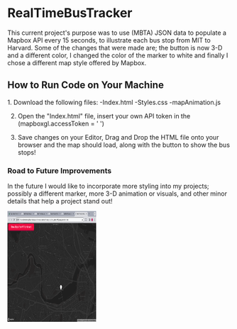 <h1>RealTimeBusTracker</h1>

<p>This current project's purpose was to use (MBTA) JSON data to populate a Mapbox API every 15 seconds, to illustrate each bus stop from MIT to Harvard. Some of the changes that were made are; the button is now 3-D and a different color, I changed the color of the marker to white and finally I chose a different map style offered by Mapbox.
</p>

<h2>How to Run Code on Your Machine</h2>

<p>
1. Download the following files:
  -Index.html
  -Styles.css
  -mapAnimation.js

2. Open the "Index.html" file, insert your own API token in the (mapboxgl.accessToken = ' ')

3. Save changes on your Editor, Drag and Drop the HTML file onto your browser and the map should load, along with the button to show the bus stops!

</p>

<h3>Road to Future Improvements</h3>
<p>
  In the future I would like to incorporate more styling into my projects; possibly a different marker, more 3-D animation or visuals, and other minor details that help a project stand out! 
</p>
<img src="MapAnimation.png"
  width="200px"
  height="250px" />
